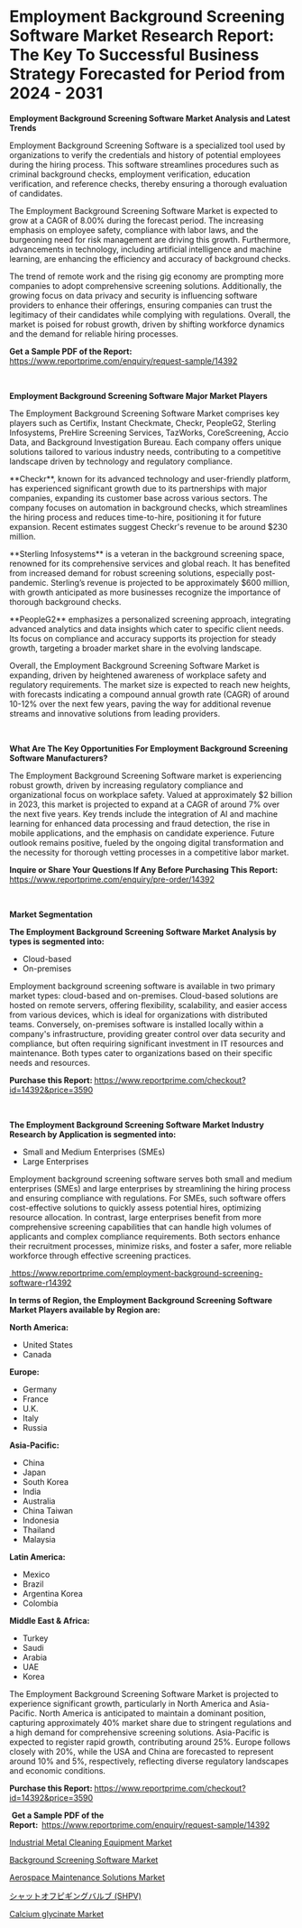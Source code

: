 <p><h1>Employment Background Screening Software Market Research Report: The Key To Successful Business Strategy Forecasted for Period from 2024 - 2031</h1></p><p><strong>Employment Background Screening Software Market Analysis and Latest Trends</strong></p>
<p><p>Employment Background Screening Software is a specialized tool used by organizations to verify the credentials and history of potential employees during the hiring process. This software streamlines procedures such as criminal background checks, employment verification, education verification, and reference checks, thereby ensuring a thorough evaluation of candidates. </p><p>The Employment Background Screening Software Market is expected to grow at a CAGR of 8.00% during the forecast period. The increasing emphasis on employee safety, compliance with labor laws, and the burgeoning need for risk management are driving this growth. Furthermore, advancements in technology, including artificial intelligence and machine learning, are enhancing the efficiency and accuracy of background checks.</p><p>The trend of remote work and the rising gig economy are prompting more companies to adopt comprehensive screening solutions. Additionally, the growing focus on data privacy and security is influencing software providers to enhance their offerings, ensuring companies can trust the legitimacy of their candidates while complying with regulations. Overall, the market is poised for robust growth, driven by shifting workforce dynamics and the demand for reliable hiring processes.</p></p>
<p><strong>Get a Sample PDF of the Report:&nbsp;</strong> <a href="https://www.reportprime.com/enquiry/request-sample/14392">https://www.reportprime.com/enquiry/request-sample/14392</a></p>
<p>&nbsp;</p>
<p><strong>Employment Background Screening Software Major Market Players</strong></p>
<p><p>The Employment Background Screening Software Market comprises key players such as Certifix, Instant Checkmate, Checkr, PeopleG2, Sterling Infosystems, PreHire Screening Services, TazWorks, CoreScreening, Accio Data, and Background Investigation Bureau. Each company offers unique solutions tailored to various industry needs, contributing to a competitive landscape driven by technology and regulatory compliance.</p><p>**Checkr**, known for its advanced technology and user-friendly platform, has experienced significant growth due to its partnerships with major companies, expanding its customer base across various sectors. The company focuses on automation in background checks, which streamlines the hiring process and reduces time-to-hire, positioning it for future expansion. Recent estimates suggest Checkr's revenue to be around $230 million.</p><p>**Sterling Infosystems** is a veteran in the background screening space, renowned for its comprehensive services and global reach. It has benefited from increased demand for robust screening solutions, especially post-pandemic. Sterling’s revenue is projected to be approximately $600 million, with growth anticipated as more businesses recognize the importance of thorough background checks.</p><p>**PeopleG2** emphasizes a personalized screening approach, integrating advanced analytics and data insights which cater to specific client needs. Its focus on compliance and accuracy supports its projection for steady growth, targeting a broader market share in the evolving landscape.</p><p>Overall, the Employment Background Screening Software Market is expanding, driven by heightened awareness of workplace safety and regulatory requirements. The market size is expected to reach new heights, with forecasts indicating a compound annual growth rate (CAGR) of around 10-12% over the next few years, paving the way for additional revenue streams and innovative solutions from leading providers.</p></p>
<p>&nbsp;</p>
<p><strong>What Are The Key Opportunities For Employment Background Screening Software Manufacturers?</strong></p>
<p><p>The Employment Background Screening Software market is experiencing robust growth, driven by increasing regulatory compliance and organizational focus on workplace safety. Valued at approximately $2 billion in 2023, this market is projected to expand at a CAGR of around 7% over the next five years. Key trends include the integration of AI and machine learning for enhanced data processing and fraud detection, the rise in mobile applications, and the emphasis on candidate experience. Future outlook remains positive, fueled by the ongoing digital transformation and the necessity for thorough vetting processes in a competitive labor market.</p></p>
<p><strong>Inquire or Share Your Questions If Any Before Purchasing This Report:</strong> <a href="https://www.reportprime.com/enquiry/pre-order/14392">https://www.reportprime.com/enquiry/pre-order/14392</a></p>
<p>&nbsp;</p>
<p><strong>Market Segmentation</strong></p>
<p><strong>The Employment Background Screening Software Market Analysis by types is segmented into:</strong></p>
<p><ul><li>Cloud-based</li><li>On-premises</li></ul></p>
<p><p>Employment background screening software is available in two primary market types: cloud-based and on-premises. Cloud-based solutions are hosted on remote servers, offering flexibility, scalability, and easier access from various devices, which is ideal for organizations with distributed teams. Conversely, on-premises software is installed locally within a company's infrastructure, providing greater control over data security and compliance, but often requiring significant investment in IT resources and maintenance. Both types cater to organizations based on their specific needs and resources.</p></p>
<p><strong>Purchase this Report:&nbsp;</strong><a href="https://www.reportprime.com/checkout?id=14392&price=3590">https://www.reportprime.com/checkout?id=14392&price=3590</a></p>
<p>&nbsp;</p>
<p><strong>The Employment Background Screening Software Market Industry Research by Application is segmented into:</strong></p>
<p><ul><li>Small and Medium Enterprises (SMEs)</li><li>Large Enterprises</li></ul></p>
<p><p>Employment background screening software serves both small and medium enterprises (SMEs) and large enterprises by streamlining the hiring process and ensuring compliance with regulations. For SMEs, such software offers cost-effective solutions to quickly assess potential hires, optimizing resource allocation. In contrast, large enterprises benefit from more comprehensive screening capabilities that can handle high volumes of applicants and complex compliance requirements. Both sectors enhance their recruitment processes, minimize risks, and foster a safer, more reliable workforce through effective screening practices.</p></p>
<p><a href="https://www.reportprime.com/employment-background-screening-software-r14392">&nbsp;https://www.reportprime.com/employment-background-screening-software-r14392</a></p>
<p><strong>In terms of Region, the Employment Background Screening Software Market Players available by Region are:</strong></p>
<p>
    <p> <strong> North America: </strong>
        <ul>
            <li>United States</li>
            <li>Canada</li>
        </ul>
        </p> 
    <p> <strong> Europe: </strong>
        <ul>
            <li>Germany</li>
            <li>France</li>
            <li>U.K.</li>
            <li>Italy</li>
            <li>Russia</li>
        </ul>
        </p> 
    <p> <strong> Asia-Pacific: </strong>
        <ul>
            <li>China</li>
            <li>Japan</li>
            <li>South Korea</li>
            <li>India</li>
            <li>Australia</li>
            <li>China Taiwan</li>
            <li>Indonesia</li>
            <li>Thailand</li>
            <li>Malaysia</li>
        </ul>
        </p> 
    <p> <strong> Latin America: </strong>
        <ul>
            <li>Mexico</li>
            <li>Brazil</li>
            <li>Argentina Korea</li>
            <li>Colombia</li>
        </ul>
        </p> 
    <p> <strong> Middle East & Africa: </strong>
        <ul>
            <li>Turkey</li>
            <li>Saudi</li>
            <li>Arabia</li>
            <li>UAE</li>
            <li>Korea</li>
        </ul>
    </p>
    </p>
<p><p>The Employment Background Screening Software Market is projected to experience significant growth, particularly in North America and Asia-Pacific. North America is anticipated to maintain a dominant position, capturing approximately 40% market share due to stringent regulations and a high demand for comprehensive screening solutions. Asia-Pacific is expected to register rapid growth, contributing around 25%. Europe follows closely with 20%, while the USA and China are forecasted to represent around 10% and 5%, respectively, reflecting diverse regulatory landscapes and economic conditions.</p></p>
<p><strong>Purchase this Report: </strong><a href="https://www.reportprime.com/checkout?id=14392&price=3590">https://www.reportprime.com/checkout?id=14392&price=3590</a></p>
<p>&nbsp;<strong>Get a Sample PDF of the Report:&nbsp;&nbsp;</strong><a href="https://www.reportprime.com/enquiry/request-sample/14392">https://www.reportprime.com/enquiry/request-sample/14392</a></p>
<p><strong></strong></p>
<p><p><a href="https://medium.com/@chia48pjdel/the-industrial-metal-cleaning-equipment-market-has-grown-significantly-as-a-result-of-several-1ac2339f66b6">Industrial Metal Cleaning Equipment Market</a></p><p><a href="https://github.com/KamrulHadi87/Market-Research-Report-List-1/blob/main/background-screening-software-market.md">Background Screening Software Market</a></p><p><a href="https://github.com/LaurenShaw586/Market-Research-Report-List-1/blob/main/aerospace-maintenance-solutions-market.md">Aerospace Maintenance Solutions Market</a></p><p><a href="https://medium.com/@manuelmann1976/shut-off-pigging-valves-shpv-market-%E3%81%AE%E3%82%B0%E3%83%AD%E3%83%BC%E3%83%90%E3%83%AB%E5%B8%82%E5%A0%B4%E6%A6%82%E8%A6%81%E3%81%AF-%E4%B8%96%E7%95%8C%E3%81%8A%E3%82%88%E3%81%B3%E4%B8%BB%E8%A6%81%E5%B8%82%E5%A0%B4%E3%81%AB%E3%81%8A%E3%81%91%E3%82%8B%E6%A5%AD%E7%95%8C%E3%81%AB%E5%BD%B1%E9%9F%BF%E3%82%92%E4%B8%8E%E3%81%88%E3%82%8B%E4%B8%BB%E8%A6%81%E3%81%AA%E3%83%88%E3%83%AC%E3%83%B3%E3%83%89%E3%81%AB%E3%81%A4%E3%81%84%E3%81%A6-%E7%8B%AC%E8%87%AA%E3%81%AE%E8%A6%96%E7%82%B9%E3%82%92%E6%8F%90%E4%BE%9B%E3%81%97%E3%81%BE%E3%81%99-09fc7fb6f175">シャットオフピギングバルブ (SHPV)</a></p><p><a href="https://www.linkedin.com/pulse/calcium-glycinate-market-share-size-trends-industry-analysis-report-lc0rc?trackingId=tbrqZ9c%2BQMCSxnmqpq7Xvw%3D%3D">Calcium glycinate Market</a></p></p>